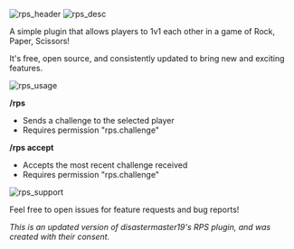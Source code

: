 ![rps_header](https://github.com/jcurtis06/RockPaperScissors/assets/77545656/f753c9ca-54ca-4f8f-b5e0-7927e8a6f07c)
![rps_desc](https://github.com/jcurtis06/RockPaperScissors/assets/77545656/14f8c555-df55-43b1-8984-4e663f86746d)

A simple plugin that allows players to 1v1 each other in a game of Rock, Paper, Scissors!

It's free, open source, and consistently updated to bring new and exciting features.

![rps_usage](https://github.com/jcurtis06/RockPaperScissors/assets/77545656/98dd9a4e-9419-48a0-b7e3-66a0bd1a7946)

**/rps <player>**
- Sends a challenge to the selected player
- Requires permission "rps.challenge"

**/rps accept**
- Accepts the most recent challenge received
- Requires permission "rps.challenge"

![rps_support](https://github.com/jcurtis06/RockPaperScissors/assets/77545656/17468b03-1baa-4ee4-92d1-895f6215c4e6)

Feel free to open issues for feature requests and bug reports!

_This is an updated version of disastermaster19's RPS plugin, and was created with their consent._
